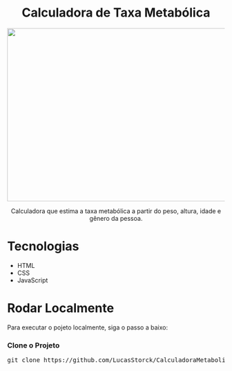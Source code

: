 <div align="center">
  <h1>Calculadora de Taxa Metabólica</h1>
  <img src="https://github.com/user-attachments/assets/902b85ad-becb-48a8-bddd-f1249419f280" height="400px" width="800px">
  <p>Calculadora que estima a taxa metabólica a partir do peso, altura, idade e gênero da pessoa.</p>
  
</div>
<h1>Tecnologias</h1>
<ul>
  <li>HTML</li>
  <li>CSS</li>
  <li>JavaScript</li>
</ul>
<h1>Rodar Localmente</h1>
<p>Para executar o pojeto localmente, siga o passo a baixo:</p>
<h3>Clone o Projeto</h3>
<pre>git clone https://github.com/LucasStorck/CalculadoraMetabolismoBasal.git</pre>
